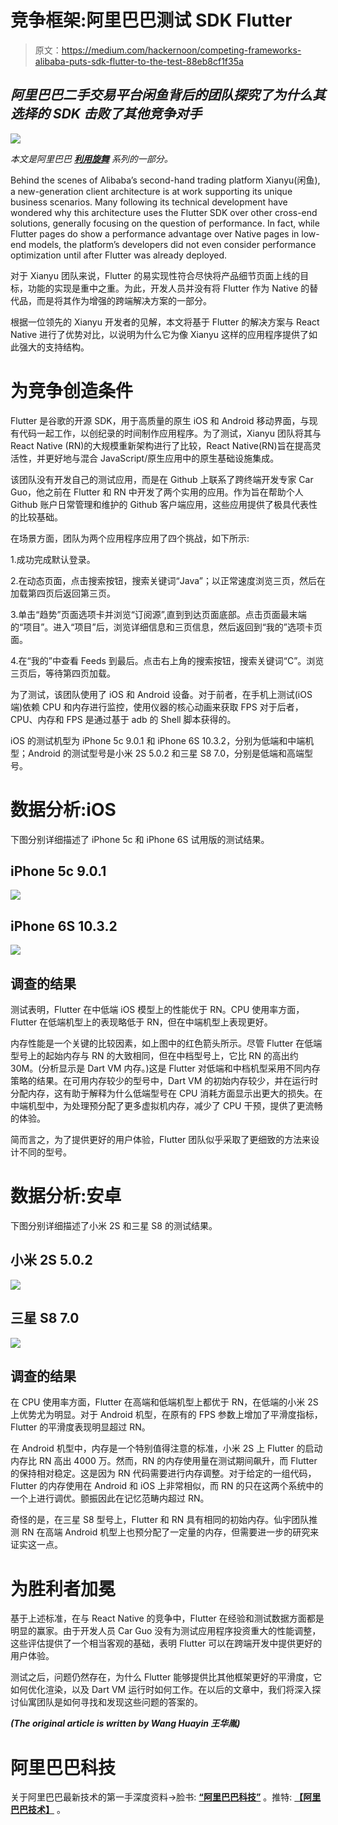 # 竞争框架:阿里巴巴测试 SDK Flutter

> 原文：<https://medium.com/hackernoon/competing-frameworks-alibaba-puts-sdk-flutter-to-the-test-88eb8cf1f35a>

## *阿里巴巴二手交易平台闲鱼背后的团队探究了为什么其选择的 SDK 击败了其他竞争对手*

![](img/68293d7dc380ba45e41c540dcbb8b505.png)

*本文是阿里巴巴* [***利用旋舞***](/@alitech_2017/utilizing-flutter-best-practice-from-alibaba-236a53aa32c8) *系列的一部分。*

Behind the scenes of Alibaba’s second-hand trading platform Xianyu(闲鱼), a new-generation client architecture is at work supporting its unique business scenarios. Many following its technical development have wondered why this architecture uses the Flutter SDK over other cross-end solutions, generally focusing on the question of performance. In fact, while Flutter pages do show a performance advantage over Native pages in low-end models, the platform’s developers did not even consider performance optimization until after Flutter was already deployed.

对于 Xianyu 团队来说，Flutter 的易实现性符合尽快将产品细节页面上线的目标，功能的实现是重中之重。为此，开发人员并没有将 Flutter 作为 Native 的替代品，而是将其作为增强的跨端解决方案的一部分。

根据一位领先的 Xianyu 开发者的见解，本文将基于 Flutter 的解决方案与 React Native 进行了优势对比，以说明为什么它为像 Xianyu 这样的应用程序提供了如此强大的支持结构。

# 为竞争创造条件

Flutter 是谷歌的开源 SDK，用于高质量的原生 iOS 和 Android 移动界面，与现有代码一起工作，以创纪录的时间制作应用程序。为了测试，Xianyu 团队将其与 React Native (RN)的大规模重新架构进行了比较，React Native(RN)旨在提高灵活性，并更好地与混合 JavaScript/原生应用中的原生基础设施集成。

该团队没有开发自己的测试应用，而是在 Github 上联系了跨终端开发专家 Car Guo，他之前在 Flutter 和 RN 中开发了两个实用的应用。作为旨在帮助个人 Github 账户日常管理和维护的 Github 客户端应用，这些应用提供了极具代表性的比较基础。

在场景方面，团队为两个应用程序应用了四个挑战，如下所示:

1.成功完成默认登录。

2.在动态页面，点击搜索按钮，搜索关键词“Java”；以正常速度浏览三页，然后在加载第四页后返回第三页。

3.单击“趋势”页面选项卡并浏览“订阅源”,直到到达页面底部。点击页面最末端的“项目”。进入“项目”后，浏览详细信息和三页信息，然后返回到“我的”选项卡页面。

4.在“我的”中查看 Feeds 到最后。点击右上角的搜索按钮，搜索关键词“C”。浏览三页后，等待第四页加载。

为了测试，该团队使用了 iOS 和 Android 设备。对于前者，在手机上测试(iOS 端)依赖 CPU 和内存进行监控，使用仪器的核心动画来获取 FPS 对于后者，CPU、内存和 FPS 是通过基于 adb 的 Shell 脚本获得的。

iOS 的测试机型为 iPhone 5c 9.0.1 和 iPhone 6S 10.3.2，分别为低端和中端机型；Android 的测试型号是小米 2S 5.0.2 和三星 S8 7.0，分别是低端和高端型号。

# 数据分析:iOS

下图分别详细描述了 iPhone 5c 和 iPhone 6S 试用版的测试结果。

## iPhone 5c 9.0.1

![](img/4bb82bf361dba27b01d806f3aa33a7ae.png)

## iPhone 6S 10.3.2

![](img/0bd160feba33180be717b35af5d9685c.png)

## 调查的结果

测试表明，Flutter 在中低端 iOS 模型上的性能优于 RN。CPU 使用率方面，Flutter 在低端机型上的表现略低于 RN，但在中端机型上表现更好。

内存性能是一个关键的比较因素，如上图中的红色箭头所示。尽管 Flutter 在低端型号上的起始内存与 RN 的大致相同，但在中档型号上，它比 RN 的高出约 30M。(分析显示是 Dart VM 内存。)这是 Flutter 对低端和中档机型采用不同内存策略的结果。在可用内存较少的型号中，Dart VM 的初始内存较少，并在运行时分配内存，这有助于解释为什么低端型号在 CPU 消耗方面显示出更大的损失。在中端机型中，为处理预分配了更多虚拟机内存，减少了 CPU 干预，提供了更流畅的体验。

简而言之，为了提供更好的用户体验，Flutter 团队似乎采取了更细致的方法来设计不同的型号。

# 数据分析:安卓

下图分别详细描述了小米 2S 和三星 S8 的测试结果。

## 小米 2S 5.0.2

![](img/3b6501816272249e3fbeef971b7eedf8.png)

## 三星 S8 7.0

![](img/b8f7be9275c2d32eea84d50618c9a31d.png)

## 调查的结果

在 CPU 使用率方面，Flutter 在高端和低端机型上都优于 RN，在低端的小米 2S 上优势尤为明显。对于 Android 机型，在原有的 FPS 参数上增加了平滑度指标，Flutter 的平滑度表现明显超过 RN。

在 Android 机型中，内存是一个特别值得注意的标准，小米 2S 上 Flutter 的启动内存比 RN 高出 4000 万。然而，RN 的内存使用量在测试期间飙升，而 Flutter 的保持相对稳定。这是因为 RN 代码需要进行内存调整。对于给定的一组代码，Flutter 的内存使用在 Android 和 iOS 上非常相似，而 RN 的只在这两个系统中的一个上进行调优。颤振因此在记忆范畴内超过 RN。

奇怪的是，在三星 S8 型号上，Flutter 和 RN 具有相同的初始内存。仙宇团队推测 RN 在高端 Android 机型上也预分配了一定量的内存，但需要进一步的研究来证实这一点。

# 为胜利者加冕

基于上述标准，在与 React Native 的竞争中，Flutter 在经验和测试数据方面都是明显的赢家。由于开发人员 Car Guo 没有为测试应用程序投资重大的性能调整，这些评估提供了一个相当客观的基础，表明 Flutter 可以在跨端开发中提供更好的用户体验。

测试之后，问题仍然存在，为什么 Flutter 能够提供比其他框架更好的平滑度，它如何优化渲染，以及 Dart VM 运行时如何工作。在以后的文章中，我们将深入探讨仙寓团队是如何寻找和发现这些问题的答案的。

***(The original article is written by Wang Huayin 王华胤)***

# 阿里巴巴科技

关于阿里巴巴最新技术的第一手深度资料→脸书: [**“阿里巴巴科技”**](http://www.facebook.com/AlibabaTechnology) 。推特: [**【阿里巴巴技术】**](https://twitter.com/AliTech2017) 。